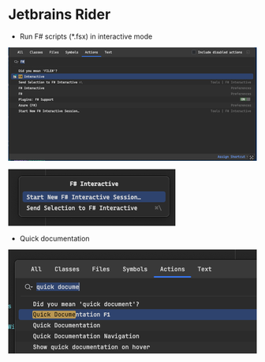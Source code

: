 # Jetbrains Rider

- Run F# scripts (*.fsx) in interactive mode

![fsharp run interactively](./assets/img.png)

![img.png](./assets/img2.png)

- Quick documentation

![Quick documentation](./assets/quick_documentation.png)
